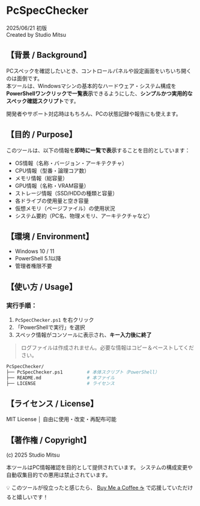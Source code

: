 # PcSpecChecker

2025/06/21 初版  
Created by Studio Mitsu

## 【背景 / Background】

PCスペックを確認したいとき、コントロールパネルや設定画面をいちいち開くのは面倒です。  
本ツールは、Windowsマシンの基本的なハードウェア・システム構成を**PowerShellワンクリックで一覧表示**できるようにした、**シンプルかつ実用的なスペック確認スクリプト**です。

開発者やサポート対応時はもちろん、PCの状態記録や報告にも使えます。

## 【目的 / Purpose】

このツールは、以下の情報を**即時に一覧で表示**することを目的としています：

- OS情報（名称・バージョン・アーキテクチャ）
- CPU情報（型番・論理コア数）
- メモリ情報（総容量）
- GPU情報（名称・VRAM容量）
- ストレージ情報（SSD/HDDの種類と容量）
- 各ドライブの使用量と空き容量
- 仮想メモリ（ページファイル）の使用状況
- システム要約（PC名、物理メモリ、アーキテクチャなど）

## 【環境 / Environment】

- Windows 10 / 11
- PowerShell 5.1以降
- 管理者権限不要

## 【使い方 / Usage】

### 実行手順：

1. `PcSpecChecker.ps1` を右クリック  
2. 「PowerShellで実行」を選択  
3. スペック情報がコンソールに表示され、**キー入力後に終了**

> ログファイルは作成されません。必要な情報はコピー＆ペーストしてください。

```bash
PcSpecChecker/
├── PcSpecChecker.ps1         # 本体スクリプト（PowerShell）
├── README.md                 # 本ファイル
├── LICENSE                   # ライセンス
```

## 【ライセンス / License】
MIT License │ 自由に使用・改変・再配布可能

## 【著作権 / Copyright】
(c) 2025 Studio Mitsu

本ツールはPC情報確認を目的として提供されています。
システムの構成変更や自動収集目的での悪用は禁止されています。

💡 このツールが役立ったと感じたら、
[Buy Me a Coffee ☕](https://www.buymeacoffee.com/mitsuarchive) で応援していただけると嬉しいです！
